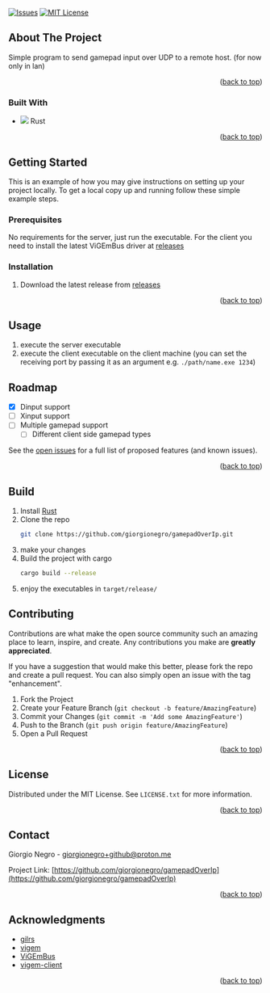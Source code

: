 <!-- Improved compatibility of back to top link: See: https://github.com/othneildrew/Best-README-Template/pull/73 -->
<a name="readme-top"></a>
<!--
*** Thanks for checking out the Best-README-Template. If you have a suggestion
*** that would make this better, please fork the repo and create a pull request
*** or simply open an issue with the tag "enhancement".
*** Don't forget to give the project a star!
*** Thanks again! Now go create something AMAZING! :D
-->



<!-- PROJECT SHIELDS -->
<!--
*** I'm using markdown "reference style" links for readability.
*** Reference links are enclosed in brackets [ ] instead of parentheses ( ).
*** See the bottom of this document for the declaration of the reference variables
*** for contributors-url, forks-url, etc. This is an optional, concise syntax you may use.
*** https://www.markdownguide.org/basic-syntax/#reference-style-links
-->

[![Issues][issues-shield]][issues-url]
[![MIT License][license-shield]][license-url]





<!-- ABOUT THE PROJECT -->
## About The Project

Simple program to send gamepad input over UDP to a remote host. (for now only in lan)
<p align="right">(<a href="#readme-top">back to top</a>)</p>



### Built With

* [![][Rust]][Rust-url] Rust

<p align="right">(<a href="#readme-top">back to top</a>)</p>



<!-- GETTING STARTED -->
## Getting Started

This is an example of how you may give instructions on setting up your project locally.
To get a local copy up and running follow these simple example steps.

### Prerequisites

No requirements for the server, just run the executable.
For the client you need to install  the latest ViGEmBus driver at [releases](https://github.com/ViGEm/ViGEmBus/releases)

### Installation

1. Download the latest release from [releases](https://github.com/giorgionegro/gamepadOverIp/releases)

<p align="right">(<a href="#readme-top">back to top</a>)</p>



<!-- USAGE EXAMPLES -->
## Usage
1. execute the server executable
2. execute the client executable on the client machine (you can set the receiving port by passing it as an argument e.g. `./path/name.exe 1234`)



<!-- ROADMAP -->
## Roadmap

- [x] Dinput support
- [ ] Xinput support 
- [ ] Multiple gamepad support
    - [ ] Different client side gamepad types

See the [open issues](https://github.com/giorgionegro/gamepadOverIp/issues) for a full list of proposed features (and known issues).

<p align="right">(<a href="#readme-top">back to top</a>)</p>



<!-- Build -->
## Build
1. Install [Rust](https://www.rust-lang.org/tools/install)
2. Clone the repo
   ```sh
   git clone https://github.com/giorgionegro/gamepadOverIp.git
    ```
3. make your changes
4. Build the project with cargo
   ```sh
   cargo build --release
   ```
5. enjoy the executables in `target/release/`


<!-- CONTRIBUTING -->
## Contributing

Contributions are what make the open source community such an amazing place to learn, inspire, and create. Any contributions you make are **greatly appreciated**.

If you have a suggestion that would make this better, please fork the repo and create a pull request. You can also simply open an issue with the tag "enhancement".


1. Fork the Project
2. Create your Feature Branch (`git checkout -b feature/AmazingFeature`)
3. Commit your Changes (`git commit -m 'Add some AmazingFeature'`)
4. Push to the Branch (`git push origin feature/AmazingFeature`)
5. Open a Pull Request

<p align="right">(<a href="#readme-top">back to top</a>)</p>



<!-- LICENSE -->
## License

Distributed under the MIT License. See `LICENSE.txt` for more information.

<p align="right">(<a href="#readme-top">back to top</a>)</p>



<!-- CONTACT -->
## Contact

Giorgio Negro - giorgionegro+github@proton.me

Project Link: [https://github.com/giorgionegro/gamepadOverIp](https://github.com/giorgionegro/gamepadOverIp)

<p align="right">(<a href="#readme-top">back to top</a>)</p>



<!-- ACKNOWLEDGMENTS -->
## Acknowledgments

* [gilrs](https://github.com/Arvamer/gilrs)
* [vigem](https://github.com/TheRadioGuy/vigem)
* [ViGEmBus](https://github.com/ViGEm/ViGEmBus/releases)
* [vigem-client](https://github.com/CasualX/vigem-client)
<p align="right">(<a href="#readme-top">back to top</a>)</p>



<!-- MARKDOWN LINKS & IMAGES -->
<!-- https://www.markdownguide.org/basic-syntax/#reference-style-links -->
[contributors-shield]: https://img.shields.io/github/contributors/giorgionegro/gamepadOverIp.svg?style=for-the-badge
[contributors-url]: https://github.com/giorgionegro/gamepadOverIp/graphs/contributors
[forks-shield]: https://img.shields.io/github/forks/giorgionegro/gamepadOverIp.svg?style=for-the-badge
[forks-url]: https://github.com/giorgionegro/gamepadOverIp/network/members
[issues-shield]: https://img.shields.io/github/issues/giorgionegro/gamepadOverIp.svg?style=for-the-badge
[issues-url]: https://github.com/giorgionegro/gamepadOverIp/issues
[license-shield]: https://img.shields.io/github/license/giorgionegro/gamepadOverIp.svg?style=for-the-badge
[license-url]: https://github.com/giorgionegro/gamepadOverIp/blob/master/LICENSE

[Rust]: https://www.rust-lang.org/logos/rust-logo-16x16.png
[Rust-url]: https://www.rust-lang.org/
[Bootstrap.com]: https://img.shields.io/badge/Bootstrap-563D7C?style=for-the-badge&logo=bootstrap&logoColor=white
[Bootstrap-url]: https://getbootstrap.com
[JQuery.com]: https://img.shields.io/badge/jQuery-0769AD?style=for-the-badge&logo=jquery&logoColor=white
[JQuery-url]: https://jquery.com
